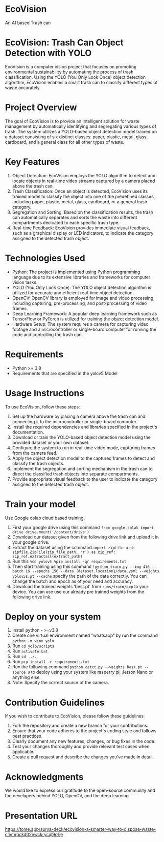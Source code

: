 # EcoVision
An AI based Trash can
# EcoVision: Trash Can Object Detection with YOLO

EcoVision is a computer vision project that focuses on promoting environmental sustainability by automating the process of trash classification. Using the YOLO (You Only Look Once) object detection algorithm, EcoVision enables a smart trash can to classify different types of waste accurately.

# Project Overview

The goal of EcoVision is to provide an intelligent solution for waste management by automatically identifying and segregating various types of trash. The system utilizes a YOLO-based object detection model trained on a dataset consisting of six distinct classes: paper, plastic, metal, glass, cardboard, and a general class for all other types of waste.

# Key Features
1. Object Detection: EcoVision employs the YOLO algorithm to detect and locate objects in real-time video streams captured by a camera placed above the trash can.
2. Trash Classification: Once an object is detected, EcoVision uses its trained model to classify the object into one of the predefined classes, including paper, plastic, metal, glass, cardboard, or a general trash category.
3. Segregation and Sorting: Based on the classification results, the trash can automatically separates and sorts the waste into different compartments dedicated to each specific trash type.
4. Real-time Feedback: EcoVision provides immediate visual feedback, such as a graphical display or LED indicators, to indicate the category assigned to the detected trash object.

# Technologies Used

* Python: The project is implemented using Python programming language due to its extensive libraries and frameworks for computer vision tasks.
* YOLO (You Only Look Once): The YOLO object detection algorithm is utilized for accurate and efficient real-time object detection.
* OpenCV: OpenCV library is employed for image and video processing, including capturing, pre-processing, and post-processing of video frames.
* Deep Learning Framework: A popular deep learning framework such as TensorFlow or PyTorch is utilized for training the object detection model.
* Hardware Setup: The system requires a camera for capturing video footage and a microcontroller or single-board computer for running the code and controlling the trash can.

# Requirements

*  Python >= 3.8
*  Requirements that are specified in the yolov5 Model

# Usage Instructions
To use EcoVision, follow these steps:

1. Set up the hardware by placing a camera above the trash can and connecting it to the microcontroller or single-board computer.
2. Install the required dependencies and libraries specified in the project's documentation.
3. Download or train the YOLO-based object detection model using the provided dataset or your own dataset.
4. Configure the system to run in real-time video mode, capturing frames from the camera feed.
5. Apply the object detection model to the captured frames to detect and classify the trash objects.
6. Implement the segregation and sorting mechanism in the trash can to direct the classified trash objects into separate compartments.
7. Provide appropriate visual feedback to the user to indicate the category assigned to the detected trash object.



# Train your model
Use Google colab cloud based training.
1. First your google drive using this command `from google.colab import drive
drive.mount('/content/drive')`
2. Download our dataset given from the following drive link and upload it in your google drive.
3. Extract the dataset using the command `import zipfile
with zipfile.ZipFile(zip_file_path, 'r') as zip_ref:
    zip_ref.extractall(extract_path)`
5. Run this `%cd yolov5
%pip install -qr requirements.txt`
4. Then start training using this command `!python train.py --img 416 --batch 16 --epochs 150 --data {dataset.location}/data.yaml --weights yolov5s.pt --cache` specify the path of the data correctly. You can change the batch and epoch as of your need and accuracy.
5. Download the trained weights 'best.pt' from `runs/train/exp` to your device. You can use use our already pre trained weights from the following drive link.


# Deploy on your system

1. Install python - >=v3.8
2. Create one virtual environment named "whatsapp" by run the command `python -m venv yolo`
3. Run `cd yolo/scripts`
4. Run `activate.bat`
5. Run `cd ../..`
6. Run `pip install -r requirements.txt`
7. Run the following command `python detct.py --weights best.pt --source 0` to deploy using your system like rasperry pi, Jetson Nano or anything else.
8. Note: Specify the correct source of the camera.

# Contribution Guidelines
If you wish to contribute to EcoVision, please follow these guidelines:

1. Fork the repository and create a new branch for your contributions.
2. Ensure that your code adheres to the project's coding style and follows best practices.
3. Clearly document any new features, changes, or bug fixes in the code.
4. Test your changes thoroughly and provide relevant test cases when applicable.
5. Create a pull request and describe the changes you've made in detail.

# Acknowledgments
We would like to express our gratitude to the open-source community and the developers behind YOLO, OpenCV, and the deep learning

# Presentation URL 
https://tome.app/surya-deck/ecovision-a-smarter-way-to-dispose-waste-clemrgckd02ewckrycql9o1je
